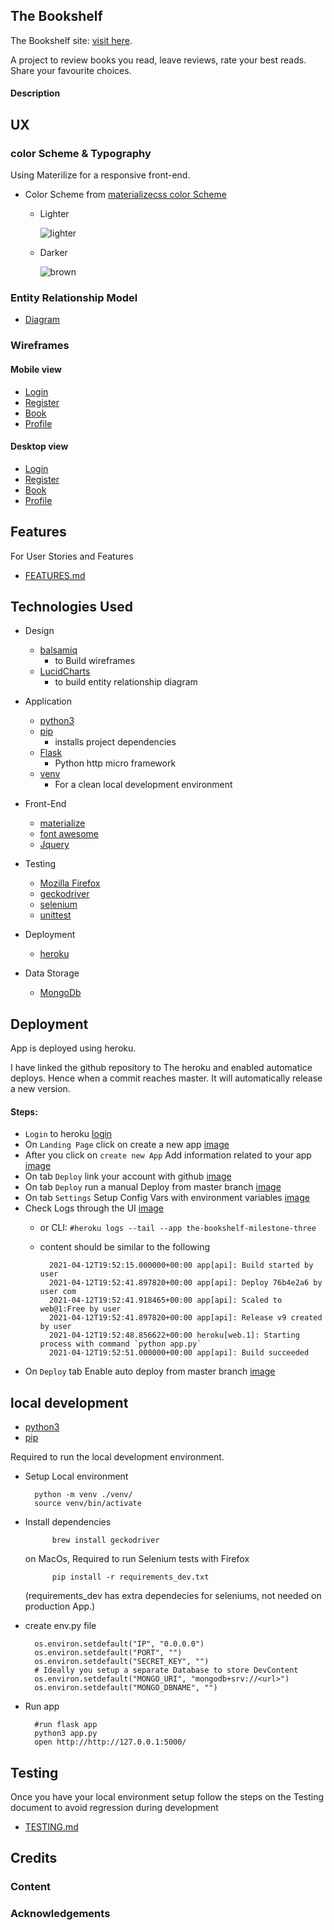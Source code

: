 The Bookshelf
---

The Bookshelf site: [visit here](https://the-bookshelf-milestone-three.herokuapp.com/).

A project to review books you read, leave reviews, rate your best reads. Share your favourite choices.

#### Description


## UX

### color Scheme & Typography 

Using Materilize for a responsive front-end. 

- Color Scheme from [materializecss color Scheme](https://materializecss.com/color.html)

    - Lighter
        
        ![lighter](https://github.com/diogo-pessoa/the-bookshelf/blob/master/readme-content/colorScheme/Lighter.png)

    - Darker
    
        ![brown](https://github.com/diogo-pessoa/the-bookshelf/blob/master/readme-content/colorScheme/darker.png)


### Entity Relationship Model

- [Diagram](https://github.com/diogo-pessoa/the-bookshelf/blob/master/readme-content/er_diagram.png)

### Wireframes

#### Mobile view 

- [Login](https://github.com/diogo-pessoa/the-bookshelf/blob/master/wireframes/Mobile/Login_Mobile.png)
- [Register](https://github.com/diogo-pessoa/the-bookshelf/blob/master/wireframes/Mobile/Register_Mobile.png)
- [Book](https://github.com/diogo-pessoa/the-bookshelf/blob/master/wireframes/Mobile/Book_Mobile.png)
- [Profile](https://github.com/diogo-pessoa/the-bookshelf/blob/master/wireframes/Mobile/Profile_Mobile.png)

#### Desktop view 

- [Login](https://github.com/diogo-pessoa/the-bookshelf/blob/master/wireframes/Desktop/Login.png) 
- [Register](https://github.com/diogo-pessoa/the-bookshelf/blob/master/wireframes/Desktop/Register.png)
- [Book](https://github.com/diogo-pessoa/the-bookshelf/blob/master/wireframes/Desktop/Book.png)
- [Profile](https://github.com/diogo-pessoa/the-bookshelf/blob/master/wireframes/Desktop/Profile.png)

## Features 

For User Stories and Features 

- [FEATURES.md](/FEATURES.md)

## Technologies Used 

- Design 
    - [balsamiq](https://balsamiq.com/)
        - to Build wireframes
    - [LucidCharts](https://www.lucidchart.com/) 
        - to build entity relationship diagram
- Application
    - [python3](https://www.python.org)
    - [pip](https://pypi.org/project/pip/)
      - installs project dependencies
    - [Flask](https://flask.palletsprojects.com/en/1.1.x/)
      - Python http micro framework  
    - [venv](https://docs.python.org/3/library/venv.html)
        - For a clean local development environment
- Front-End
    - [materialize](https://materializecss.com/)
    - [font awesome](https://fontawesome.com/)
    - [Jquery](https://jquery.com/)

- Testing
    - [Mozilla Firefox](https://www.mozilla.org/en-US/firefox/new/)
    - [geckodriver](https://stackoverflow.com/questions/40208051/selenium-using-python-geckodriver-executable-needs-to-be-in-path)
    - [selenium](https://selenium-python.readthedocs.io/locating-elements.html#locating-elements)
    - [unittest](https://docs.python.org/3/library/unittest.html)
- Deployment
  - [heroku](dashboard.heroku.com)
- Data Storage
    - [MongoDb](https://www.mongodb.com/)
    
## Deployment 
    
App is deployed using heroku.

I have linked the github repository to The heroku and enabled automatice deploys. Hence when a commit reaches master. It will automatically release a new version. 

#### Steps:
- `Login` to heroku [login](https://id.heroku.com/login)
- On `Landing Page`  click on create a new app [image](https://github.com/diogo-pessoa/the-bookshelf/blob/master/readme-content/heroku-deploy/createNewApp.png)
- After you click on  `create new App` Add information related to your app [image](https://github.com/diogo-pessoa/the-bookshelf/blob/master/readme-content/heroku-deploy/App_info.png)
- On tab `Deploy` link your account with github [image](https://github.com/diogo-pessoa/the-bookshelf/blob/master/readme-content/heroku-deploy/link_account_to_github.png)
- On tab `Deploy` run a manual Deploy from master branch [image](https://github.com/diogo-pessoa/the-bookshelf/blob/master/readme-content/heroku-deploy/manual_deploy.png)
- On tab `Settings` Setup Config Vars with environment variables [image](https://github.com/diogo-pessoa/the-bookshelf/blob/master/readme-content/heroku-deploy/config_vars.png)
- Check Logs through the UI [image](https://github.com/diogo-pessoa/the-bookshelf/blob/master/readme-content/heroku-deploy/check_log_UI.png)
    - or CLI: `#heroku logs --tail --app the-bookshelf-milestone-three`
    - content should be similar to the following

            2021-04-12T19:52:15.000000+00:00 app[api]: Build started by user
            2021-04-12T19:52:41.897820+00:00 app[api]: Deploy 76b4e2a6 by user com
            2021-04-12T19:52:41.918465+00:00 app[api]: Scaled to web@1:Free by user 
            2021-04-12T19:52:41.897820+00:00 app[api]: Release v9 created by user 
            2021-04-12T19:52:48.856622+00:00 heroku[web.1]: Starting process with command `python app.py`
            2021-04-12T19:52:51.000000+00:00 app[api]: Build succeeded

- On `Deploy` tab Enable auto deploy from master branch [image](https://github.com/diogo-pessoa/the-bookshelf/blob/master/readme-content/heroku-deploy/automatic_deploy.png)

## local development

- [python3](https://www.python.org/downloads/) 
- [pip](https://pip.pypa.io/en/stable/installing/) 

Required to run the local development environment.

- Setup Local environment

        python -m venv ./venv/
        source venv/bin/activate

- Install dependencies
  
            brew install geckodriver 
    
    on MacOs, Required to run Selenium tests with Firefox
    
            pip install -r requirements_dev.txt 
        
    (requirements_dev has extra dependecies for seleniums, not needed on production App.)

- create env.py file

        os.environ.setdefault("IP", "0.0.0.0")
        os.environ.setdefault("PORT", "")
        os.environ.setdefault("SECRET_KEY", "")
        # Ideally you setup a separate Database to store DevContent
        os.environ.setdefault("MONGO_URI", "mongodb+srv://<url>")
        os.environ.setdefault("MONGO_DBNAME", "")

- Run app
  

        #run flask app
        python3 app.py
        open http://http://127.0.0.1:5000/

## Testing

Once you have your local environment setup follow the steps on the Testing document to avoid regression during development

- [TESTING.md](/TESTING.md)

## Credits 

### Content 

### Acknowledgements

